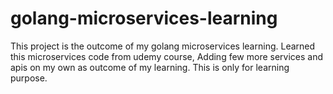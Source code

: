 # golang-microservices-learning
This project is the outcome of my golang microservices learning.
Learned this microservices code from udemy course, Adding few more services and apis on my own as outcome of my learning.
This is only for learning purpose.

